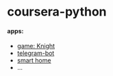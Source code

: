 # coursera-python

#### apps:
* [game: Knight](course_2/week5/final_project)
* [telegram-bot](course_3/week6/bot/find-location)
* [smart home](course_3/week7/coursera_house)
* ...
